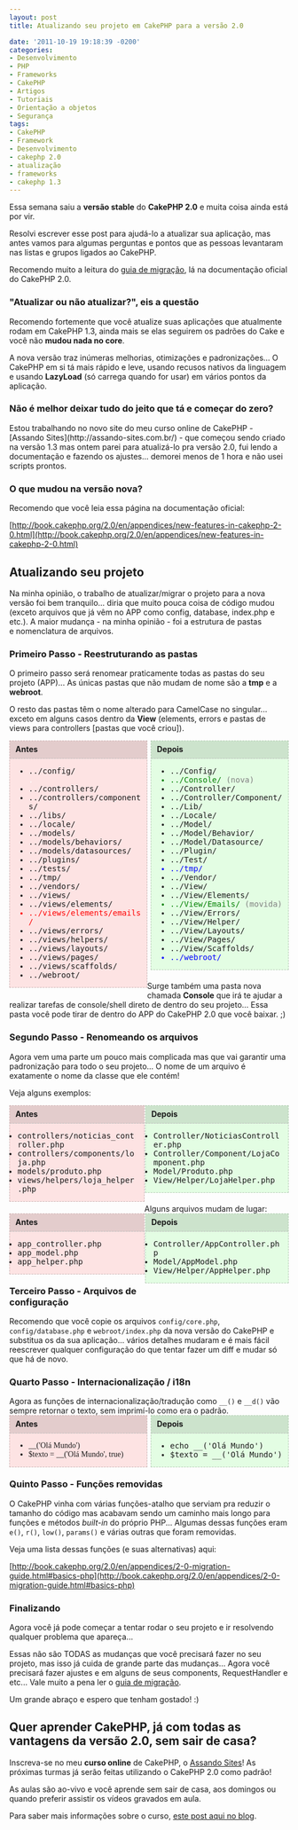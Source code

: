 ```yaml
---
layout: post
title: Atualizando seu projeto em CakePHP para a versão 2.0

date: '2011-10-19 19:18:39 -0200'
categories:
- Desenvolvimento
- PHP
- Frameworks
- CakePHP
- Artigos
- Tutoriais
- Orientação a objetos
- Segurança
tags:
- CakePHP
- Framework
- Desenvolvimento
- cakephp 2.0
- atualização
- frameworks
- cakephp 1.3
---
```

Essa semana saiu a <strong>versão stable</strong> do <strong>CakePHP 2.0</strong> e muita coisa ainda está por vir.

Resolvi escrever esse post para ajudá-lo a atualizar sua aplicação, mas antes vamos para algumas perguntas e pontos que as pessoas levantaram nas listas e grupos ligados ao CakePHP.

Recomendo muito a leitura do [guia de migração](http://book.cakephp.org/2.0/en/appendices/2-0-migration-guide.html#basics-php), lá na documentação oficial do CakePHP 2.0.

<h3>"Atualizar ou não atualizar?", eis a questão</h3>
Recomendo fortemente que você atualize suas aplicações que atualmente rodam em CakePHP 1.3, ainda mais se elas seguirem os padrões do Cake e você não <strong>mudou nada no core</strong>.

A nova versão traz inúmeras melhorias, otimizações e padronizações... O CakePHP em si tá mais rápido e leve, usando recusos nativos da linguagem e usando <strong>LazyLoad</strong> (só carrega quando for usar) em vários pontos da aplicação.

<h3>Não é melhor deixar tudo do jeito que tá e começar do zero?</h3>
Estou trabalhando no novo site do meu curso online de CakePHP - [Assando Sites](http://assando-sites.com.br/) - que começou sendo criado na versão 1.3 mas ontem parei para atualizá-lo pra versão 2.0, fui lendo a documentação e fazendo os ajustes... demorei menos de 1 hora e não usei scripts prontos.

<h3>O que mudou na versão nova?</h3>
Recomendo que você leia essa página na documentação oficial:

[http://book.cakephp.org/2.0/en/appendices/new-features-in-cakephp-2-0.html](http://book.cakephp.org/2.0/en/appendices/new-features-in-cakephp-2-0.html)

<h2>Atualizando seu projeto</h2>
Na minha opinião, o trabalho de atualizar/migrar o projeto para a nova versão foi bem tranquilo... diria que muito pouca coisa de código mudou (exceto arquivos que já vêm no APP como config, database, index.php e etc.). A maior mudança - na minha opinião - foi a estrutura de pastas e nomenclatura de arquivos.

<h3>Primeiro Passo - Reestruturando as pastas</h3>
O primeiro passo será renomear praticamente todas as pastas do seu projeto (APP)... As únicas pastas que não mudam de nome são a <strong>tmp</strong> e a <strong>webroot</strong>.

O resto das pastas têm o nome alterado para CamelCase no singular... exceto em alguns casos dentro da <strong>View</strong> (elements, errors e pastas de views para controllers [pastas que você criou]).

<div style="background: rgba(255,0,0,.1); border: 1px dashed rgba(0,0,0,.2); margin-bottom: 20px; width: 45%; float: left; padding: 10px 10px 0 10px;">
<h4 style="margin: 0 0 10px 0; padding: 0;background: rgba(0, 0, 0, .1);padding: 6px 10px 8px;margin: -10px -10px 10px -10px;border-bottom: 1px dashed silver;">Antes</h4>
<ul style="font-family: Consolas, monospace;">
<li>../config/</li>
<li style="list-style: none; color: white">.</li>
<li>../controllers/</li>
<li>../controllers/components/</li>
<li>../libs/</li>
<li>../locale/</li>
<li>../models/</li>
<li>../models/behaviors/</li>
<li>../models/datasources/</li>
<li>../plugins/</li>
<li>../tests/</li>
<li>../tmp/</li>
<li>../vendors/</li>
<li>../views/</li>
<li>../views/elements/</li>
<li style="color: red;">../views/elements/emails/</li>
<li>../views/errors/</li>
<li>../views/helpers/</li>
<li>../views/layouts/</li>
<li>../views/pages/</li>
<li>../views/scaffolds/</li>
<li>../webroot/</li>
</ul>
</div>
<div style="background: rgba(0,255,0,.1); border: 1px dashed rgba(0,0,0,.2); margin-bottom: 20px; width: 45%; float: right; padding: 10px 10px 0 10px;">
<h4 style="margin: 0 0 10px 0; padding: 0;background: rgba(0, 0, 0, .1);padding: 6px 10px 8px;margin: -10px -10px 10px -10px;border-bottom: 1px dashed silver;">Depois</h4>
<ul style="font-family: Consolas, monospace;">
<li>../Config/</li>
<li style="color: green;">../Console/ <span style="color: gray;">(nova)</span></li>
<li>../Controller/</li>
<li>../Controller/Component/</li>
<li>../Lib/</li>
<li>../Locale/</li>
<li>../Model/</li>
<li>../Model/Behavior/</li>
<li>../Model/Datasource/</li>
<li>../Plugin/</li>
<li>../Test/</li>
<li style="color: blue;">../tmp/</li>
<li>../Vendor/</li>
<li>../View/</li>
<li>../View/Elements/</li>
<li style="color: green;">../View/Emails/ <span style="color: gray;">(movida)</span></li>
<li>../View/Errors/</li>
<li>../View/Helper/</li>
<li>../View/Layouts/</li>
<li>../View/Pages/</li>
<li>../View/Scaffolds/</li>
<li style="color: blue;">../webroot/</li>
</ul>
</div>
Surge também uma pasta nova chamada <strong>Console</strong> que irá te ajudar a realizar tarefas de console/shell direto de dentro do seu projeto... Essa pasta você pode tirar de dentro do APP do CakePHP 2.0 que você baixar. ;)

<h3>Segundo Passo - Renomeando os arquivos</h3>
Agora vem uma parte um pouco mais complicada mas que vai garantir uma padronização para todo o seu projeto... O nome de um arquivo é exatamente o nome da classe que ele contém!

Veja alguns exemplos:

<div style="background: rgba(255,0,0,.1); border: 1px dashed rgba(0,0,0,.2); margin-bottom: 20px; width: 44%; float: left; padding: 10px 10px 0 10px;">
<h4 style="margin: 0 0 10px 0; padding: 0;background: rgba(0, 0, 0, .1);padding: 6px 10px 8px;margin: -10px -10px 10px -10px;border-bottom: 1px dashed silver;">Antes</h4>
<ul style="font-family: Consolas, monospace; margin-left: -20px;">
<li>controllers/noticias_controller.php</li>
<li>controllers/components/loja.php</li>
<li>models/produto.php</li>
<li>views/helpers/loja_helper.php</li>
</ul>
</div>
<div style="background: rgba(0,255,0,.1); border: 1px dashed rgba(0,0,0,.2); margin-bottom: 20px; width: 47%; float: right; padding: 10px 10px 0 10px;">
<h4 style="margin: 0 0 10px 0; padding: 0;background: rgba(0, 0, 0, .1);padding: 6px 10px 8px;margin: -10px -10px 10px -10px;border-bottom: 1px dashed silver;">Depois</h4>
<ul style="font-family: Consolas, monospace; margin-left: -20px;">
<li>Controller/NoticiasController.php</li>
<li>Controller/Component/LojaComponent.php</li>
<li>Model/Produto.php</li>
<li>View/Helper/LojaHelper.php</li>
</ul>
</div>
Alguns arquivos mudam de lugar:

<div style="background: rgba(255,0,0,.1); border: 1px dashed rgba(0,0,0,.2); margin-bottom: 20px; width: 44%; float: left; padding: 10px 10px 0 10px;">
<h4 style="margin: 0 0 10px 0; padding: 0;background: rgba(0, 0, 0, .1);padding: 6px 10px 8px;margin: -10px -10px 10px -10px;border-bottom: 1px dashed silver;">Antes</h4>
<ul style="font-family: Consolas, monospace; margin-left: -20px;">
<li>app_controller.php</li>
<li>app_model.php</li>
<li>app_helper.php</li>
</ul>
</div>
<div style="background: rgba(0,255,0,.1); border: 1px dashed rgba(0,0,0,.2); margin-bottom: 20px; width: 47%; float: right; padding: 10px 10px 0 10px;">
<h4 style="margin: 0 0 10px 0; padding: 0;background: rgba(0, 0, 0, .1);padding: 6px 10px 8px;margin: -10px -10px 10px -10px;border-bottom: 1px dashed silver;">Depois</h4>
<ul style="font-family: Consolas, monospace; margin-left: -20px;">
<li>Controller/AppController.php</li>
<li>Model/AppModel.php</li>
<li>View/Helper/AppHelper.php</li>
</ul>
</div>
<h3>Terceiro Passo - Arquivos de configuração</h3>
Recomendo que você copie os arquivos <code>config/core.php</code>, <code>config/database.php</code> e <code>webroot/index.php</code> da nova versão do CakePHP e substitua os da sua aplicação... vários detalhes mudaram e é mais fácil reescrever qualquer configuração do que tentar fazer um diff e mudar só que há de novo.

<h3>Quarto Passo - Internacionalização / i18n</h3>
Agora as funções de internacionalização/tradução como <code>__()</code> e <code>__d()</code> vão sempre retornar o texto, sem imprimí-lo como era o padrão.

<div style="background: rgba(255,0,0,.1); border: 1px dashed rgba(0,0,0,.2); margin-bottom: 20px; width: 45%; float: left; padding: 10px 10px 0 10px;">
<h4 style="margin: 0 0 10px 0; padding: 0;background: rgba(0, 0, 0, .1);padding: 6px 10px 8px;margin: -10px -10px 10px -10px;border-bottom: 1px dashed silver;">Antes</h4>
<ul style="font-family: Consolas;">
<li>__('Olá Mundo')</li>
<li>$texto = __('Olá Mundo', true)</li>
</ul>
</div>
<div style="background: rgba(0,255,0,.1); border: 1px dashed rgba(0,0,0,.2); margin-bottom: 20px; width: 45%; float: right; padding: 10px 10px 0 10px;">
<h4 style="margin: 0 0 10px 0; padding: 0;background: rgba(0, 0, 0, .1);padding: 6px 10px 8px;margin: -10px -10px 10px -10px;border-bottom: 1px dashed silver;">Depois</h4>
<ul style="font-family: Consolas, monospace;">
<li>echo __('Olá Mundo')</li>
<li>$texto = __('Olá Mundo')</li>
</ul>
</div>
<h3>Quinto Passo - Funções removidas</h3>
O CakePHP vinha com várias funções-atalho que serviam pra reduzir o tamanho do código mas acabavam sendo um caminho mais longo para funções e métodos <em>built-in</em> do próprio PHP... Algumas dessas funções eram <code>e()</code>, <code>r()</code>, <code>low()</code>, <code>params()</code> e várias outras que foram removidas.

Veja uma lista dessas funções (e suas alternativas) aqui:

[http://book.cakephp.org/2.0/en/appendices/2-0-migration-guide.html#basics-php](http://book.cakephp.org/2.0/en/appendices/2-0-migration-guide.html#basics-php)

<h3>Finalizando</h3>
Agora você já pode começar a tentar rodar o seu projeto e ir resolvendo qualquer problema que apareça...

Essas não são TODAS as mudanças que você precisará fazer no seu projeto, mas isso já cuida de grande parte das mudanças... Agora você precisará fazer ajustes e em alguns de seus components, RequestHandler e etc... Vale muito a pena ler o [guia de migração](http://book.cakephp.org/2.0/en/appendices/2-0-migration-guide.html#basics-php).

Um grande abraço e espero que tenham gostado! :)

<h2>Quer aprender CakePHP, já com todas as vantagens da versão 2.0, sem sair de casa?</h2>

Inscreva-se no meu <strong>curso online</strong> de CakePHP, o [Assando Sites](http://assando-sites.com.br/)! As próximas turmas já serão feitas utilizando o CakePHP 2.0 como padrão!

As aulas são ao-vivo e você aprende sem sair de casa, aos domingos ou quando preferir assistir os vídeos gravados em aula.

Para saber mais informações sobre o curso, [este post aqui no blog](/curso-online-de-cakephp).

